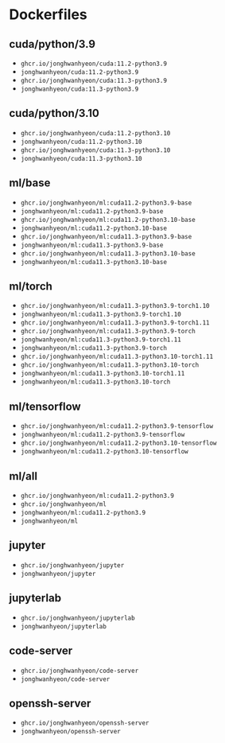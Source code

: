# Dockerfiles
## cuda/python/3.9
- `ghcr.io/jonghwanhyeon/cuda:11.2-python3.9`
- `jonghwanhyeon/cuda:11.2-python3.9`
- `ghcr.io/jonghwanhyeon/cuda:11.3-python3.9`
- `jonghwanhyeon/cuda:11.3-python3.9`

## cuda/python/3.10
- `ghcr.io/jonghwanhyeon/cuda:11.2-python3.10`
- `jonghwanhyeon/cuda:11.2-python3.10`
- `ghcr.io/jonghwanhyeon/cuda:11.3-python3.10`
- `jonghwanhyeon/cuda:11.3-python3.10`

## ml/base
- `ghcr.io/jonghwanhyeon/ml:cuda11.2-python3.9-base`
- `jonghwanhyeon/ml:cuda11.2-python3.9-base`
- `ghcr.io/jonghwanhyeon/ml:cuda11.2-python3.10-base`
- `jonghwanhyeon/ml:cuda11.2-python3.10-base`
- `ghcr.io/jonghwanhyeon/ml:cuda11.3-python3.9-base`
- `jonghwanhyeon/ml:cuda11.3-python3.9-base`
- `ghcr.io/jonghwanhyeon/ml:cuda11.3-python3.10-base`
- `jonghwanhyeon/ml:cuda11.3-python3.10-base`

## ml/torch
- `ghcr.io/jonghwanhyeon/ml:cuda11.3-python3.9-torch1.10`
- `jonghwanhyeon/ml:cuda11.3-python3.9-torch1.10`
- `ghcr.io/jonghwanhyeon/ml:cuda11.3-python3.9-torch1.11`
- `ghcr.io/jonghwanhyeon/ml:cuda11.3-python3.9-torch`
- `jonghwanhyeon/ml:cuda11.3-python3.9-torch1.11`
- `jonghwanhyeon/ml:cuda11.3-python3.9-torch`
- `ghcr.io/jonghwanhyeon/ml:cuda11.3-python3.10-torch1.11`
- `ghcr.io/jonghwanhyeon/ml:cuda11.3-python3.10-torch`
- `jonghwanhyeon/ml:cuda11.3-python3.10-torch1.11`
- `jonghwanhyeon/ml:cuda11.3-python3.10-torch`

## ml/tensorflow
- `ghcr.io/jonghwanhyeon/ml:cuda11.2-python3.9-tensorflow`
- `jonghwanhyeon/ml:cuda11.2-python3.9-tensorflow`
- `ghcr.io/jonghwanhyeon/ml:cuda11.2-python3.10-tensorflow`
- `jonghwanhyeon/ml:cuda11.2-python3.10-tensorflow`

## ml/all
- `ghcr.io/jonghwanhyeon/ml:cuda11.2-python3.9`
- `ghcr.io/jonghwanhyeon/ml`
- `jonghwanhyeon/ml:cuda11.2-python3.9`
- `jonghwanhyeon/ml`

## jupyter
- `ghcr.io/jonghwanhyeon/jupyter`
- `jonghwanhyeon/jupyter`

## jupyterlab
- `ghcr.io/jonghwanhyeon/jupyterlab`
- `jonghwanhyeon/jupyterlab`

## code-server
- `ghcr.io/jonghwanhyeon/code-server`
- `jonghwanhyeon/code-server`

## openssh-server
- `ghcr.io/jonghwanhyeon/openssh-server`
- `jonghwanhyeon/openssh-server`

